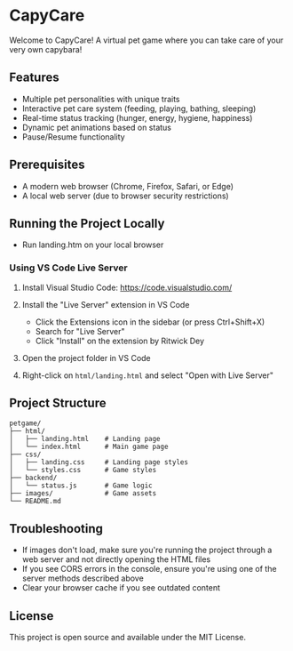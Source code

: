 <!-- @format -->

# CapyCare

Welcome to CapyCare! A virtual pet game where you can take care of your very own capybara!

## Features

- Multiple pet personalities with unique traits
- Interactive pet care system (feeding, playing, bathing, sleeping)
- Real-time status tracking (hunger, energy, hygiene, happiness)
- Dynamic pet animations based on status
- Pause/Resume functionality

## Prerequisites

- A modern web browser (Chrome, Firefox, Safari, or Edge)
- A local web server (due to browser security restrictions)

## Running the Project Locally
- Run landing.htm on your local browser

### Using VS Code Live Server

1. Install Visual Studio Code: https://code.visualstudio.com/

2. Install the "Live Server" extension in VS Code

   - Click the Extensions icon in the sidebar (or press Ctrl+Shift+X)
   - Search for "Live Server"
   - Click "Install" on the extension by Ritwick Dey

3. Open the project folder in VS Code

4. Right-click on `html/landing.html` and select "Open with Live Server"

## Project Structure

```
petgame/
├── html/
│   ├── landing.html    # Landing page
│   └── index.html      # Main game page
├── css/
│   ├── landing.css     # Landing page styles
│   └── styles.css      # Game styles
├── backend/
│   └── status.js       # Game logic
├── images/             # Game assets
└── README.md
```

## Troubleshooting

- If images don't load, make sure you're running the project through a web server and not directly opening the HTML files
- If you see CORS errors in the console, ensure you're using one of the server methods described above
- Clear your browser cache if you see outdated content


## License

This project is open source and available under the MIT License.




